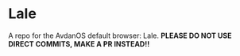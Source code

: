 # Lale
A repo for the AvdanOS default browser: Lale.
**PLEASE DO NOT USE DIRECT COMMITS, MAKE A PR INSTEAD!!**
